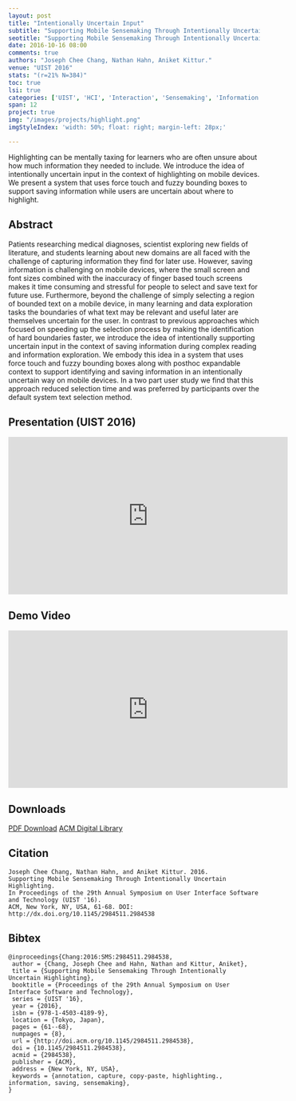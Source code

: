 ```yaml
---
layout: post
title: "Intentionally Uncertain Input"
subtitle: "Supporting Mobile Sensemaking Through Intentionally Uncertain Highlighting"
seotitle: "Supporting Mobile Sensemaking Through Intentionally Uncertain Highlighting (UIST 2016)"
date: 2016-10-16 08:00
comments: true
authors: "Joseph Chee Chang, Nathan Hahn, Aniket Kittur."
venue: "UIST 2016"
stats: "(r=21% N=384)"
toc: true
lsi: true
categories: ['UIST', 'HCI', 'Interaction', 'Sensemaking', 'Information Foraging']
span: 12
project: true
img: "/images/projects/highlight.png"
imgStyleIndex: 'width: 50%; float: right; margin-left: 28px;'

---
```



Highlighting can be mentally taxing for learners who are often unsure about how
much information they needed to include.  We introduce the idea of
intentionally uncertain input in the context of highlighting on mobile devices.
We present a system that uses force touch and fuzzy bounding boxes to support
saving information while users are uncertain about where to highlight.

<!--more-->

Abstract
----------------------
Patients researching medical diagnoses, scientist exploring new fields of
literature, and students learning about new domains are all faced with the
challenge of capturing information they find for later use. However, saving
information is challenging on mobile devices, where the small screen and font
sizes combined with the inaccuracy of finger based touch screens makes it time
consuming and stressful for people to select and save text for future use.
Furthermore, beyond the challenge of simply selecting a region of bounded text
on a mobile device, in many learning and data exploration tasks the boundaries
of what text may be relevant and useful later are themselves uncertain for the
user. In contrast to previous approaches which focused on speeding up the
selection process by making the identification of hard boundaries faster, we
introduce the idea of intentionally supporting uncertain input in the context
of saving information during complex reading and information exploration. We
embody this idea in a system that uses force touch and fuzzy bounding boxes
along with posthoc expandable context to support identifying and saving
information in an intentionally uncertain way on mobile devices. In a two part
user study we find that this approach reduced selection time and was preferred
by participants over the default system text selection method.

Presentation (UIST 2016)
----------------------
<iframe width="560" height="315" src="https://www.youtube.com/embed/HPG6NWRTGvY?list=PLqhXYFYmZ-VcUPus2QYpAZdFmw5w6seVR" frameborder="0" allowfullscreen></iframe>

Demo Video
----------------------
<iframe width="560" height="315" src="https://www.youtube.com/embed/Rj_0GFeUQjg?rel=0" frameborder="0" allowfullscreen></iframe>

Downloads
----------------------
<a class="btn btn-default" href="/images/papers/mobile-highlighting.pdf" target='_blank' onclick="_gaq.push(['_trackEvent', 'Paper', 'Highlight', 'PDF']);" role="button">PDF Download</a>
<a class="btn btn-default" href="http://dl.acm.org/citation.cfm?id=2984538" target='_blank' onclick="_gaq.push(['_trackEvent', 'Paper', 'Highlight', 'ACM']);"  role="button">ACM Digital Library</a>

Citation
----------------------
```
Joseph Chee Chang, Nathan Hahn, and Aniket Kittur. 2016.
Supporting Mobile Sensemaking Through Intentionally Uncertain Highlighting.
In Proceedings of the 29th Annual Symposium on User Interface Software and Technology (UIST '16).
ACM, New York, NY, USA, 61-68. DOI: http://dx.doi.org/10.1145/2984511.2984538
```

Bibtex
----------------------
```
@inproceedings{Chang:2016:SMS:2984511.2984538,
 author = {Chang, Joseph Chee and Hahn, Nathan and Kittur, Aniket},
 title = {Supporting Mobile Sensemaking Through Intentionally Uncertain Highlighting},
 booktitle = {Proceedings of the 29th Annual Symposium on User Interface Software and Technology},
 series = {UIST '16},
 year = {2016},
 isbn = {978-1-4503-4189-9},
 location = {Tokyo, Japan},
 pages = {61--68},
 numpages = {8},
 url = {http://doi.acm.org/10.1145/2984511.2984538},
 doi = {10.1145/2984511.2984538},
 acmid = {2984538},
 publisher = {ACM},
 address = {New York, NY, USA},
 keywords = {annotation, capture, copy-paste, highlighting., information, saving, sensemaking},
} 
```
